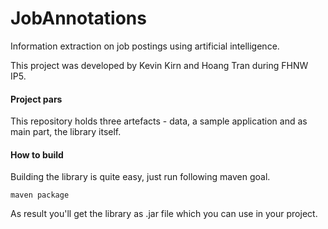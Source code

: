 # JobAnnotations
Information extraction on job postings using artificial intelligence.

This project was developed by Kevin Kirn and Hoang Tran during FHNW IP5.

#### Project pars
This repository holds three artefacts - data, a sample application and as main part, the library itself.

#### How to build
Building the library is quite easy, just run following maven goal.
```
maven package
```
As result you'll get the library as .jar file which you can use in your project.
